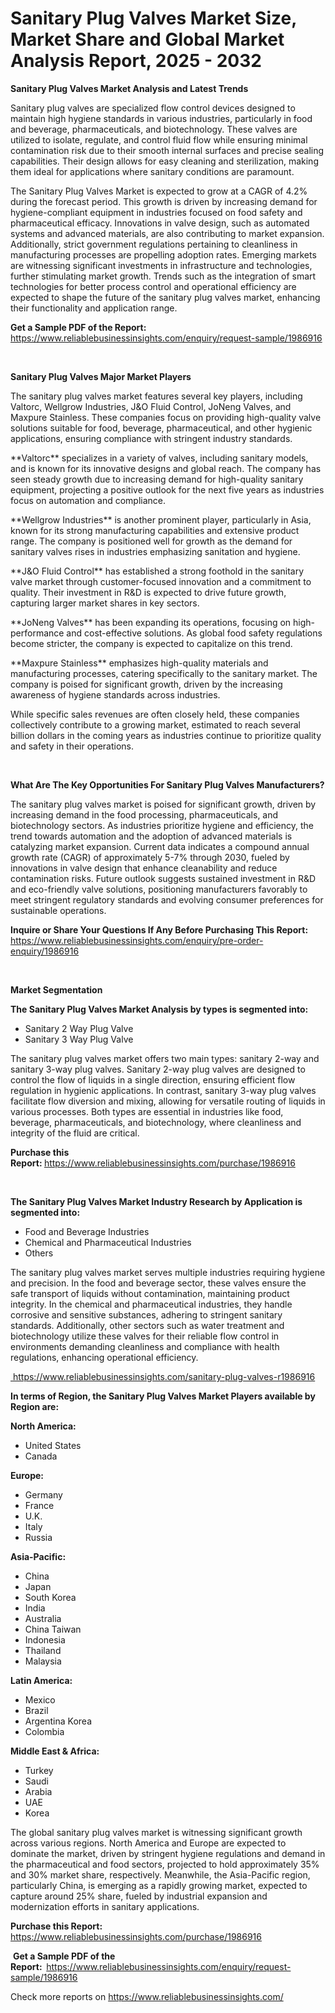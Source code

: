 <p><h1>Sanitary Plug Valves Market Size, Market Share and Global Market Analysis Report, 2025 - 2032</h1></p><p><strong>Sanitary Plug Valves Market Analysis and Latest Trends</strong></p>
<p><p>Sanitary plug valves are specialized flow control devices designed to maintain high hygiene standards in various industries, particularly in food and beverage, pharmaceuticals, and biotechnology. These valves are utilized to isolate, regulate, and control fluid flow while ensuring minimal contamination risk due to their smooth internal surfaces and precise sealing capabilities. Their design allows for easy cleaning and sterilization, making them ideal for applications where sanitary conditions are paramount.</p><p>The Sanitary Plug Valves Market is expected to grow at a CAGR of 4.2% during the forecast period. This growth is driven by increasing demand for hygiene-compliant equipment in industries focused on food safety and pharmaceutical efficacy. Innovations in valve design, such as automated systems and advanced materials, are also contributing to market expansion. Additionally, strict government regulations pertaining to cleanliness in manufacturing processes are propelling adoption rates. Emerging markets are witnessing significant investments in infrastructure and technologies, further stimulating market growth. Trends such as the integration of smart technologies for better process control and operational efficiency are expected to shape the future of the sanitary plug valves market, enhancing their functionality and application range.</p></p>
<p><strong>Get a Sample PDF of the Report:&nbsp;</strong> <a href="https://www.reliablebusinessinsights.com/enquiry/request-sample/1986916?utm_campaign=3273&utm_medium=2&utm_source=Github&utm_content=ia&utm_term=10042025&utm_id=sanitary-plug-valves">https://www.reliablebusinessinsights.com/enquiry/request-sample/1986916</a></p>
<p>&nbsp;</p>
<p><strong>Sanitary Plug Valves Major Market Players</strong></p>
<p><p>The sanitary plug valves market features several key players, including Valtorc, Wellgrow Industries, J&O Fluid Control, JoNeng Valves, and Maxpure Stainless. These companies focus on providing high-quality valve solutions suitable for food, beverage, pharmaceutical, and other hygienic applications, ensuring compliance with stringent industry standards.</p><p>**Valtorc** specializes in a variety of valves, including sanitary models, and is known for its innovative designs and global reach. The company has seen steady growth due to increasing demand for high-quality sanitary equipment, projecting a positive outlook for the next five years as industries focus on automation and compliance.</p><p>**Wellgrow Industries** is another prominent player, particularly in Asia, known for its strong manufacturing capabilities and extensive product range. The company is positioned well for growth as the demand for sanitary valves rises in industries emphasizing sanitation and hygiene.</p><p>**J&O Fluid Control** has established a strong foothold in the sanitary valve market through customer-focused innovation and a commitment to quality. Their investment in R&D is expected to drive future growth, capturing larger market shares in key sectors.</p><p>**JoNeng Valves** has been expanding its operations, focusing on high-performance and cost-effective solutions. As global food safety regulations become stricter, the company is expected to capitalize on this trend.</p><p>**Maxpure Stainless** emphasizes high-quality materials and manufacturing processes, catering specifically to the sanitary market. The company is poised for significant growth, driven by the increasing awareness of hygiene standards across industries.</p><p>While specific sales revenues are often closely held, these companies collectively contribute to a growing market, estimated to reach several billion dollars in the coming years as industries continue to prioritize quality and safety in their operations.</p></p>
<p>&nbsp;</p>
<p><strong>What Are The Key Opportunities For Sanitary Plug Valves Manufacturers?</strong></p>
<p><p>The sanitary plug valves market is poised for significant growth, driven by increasing demand in the food processing, pharmaceuticals, and biotechnology sectors. As industries prioritize hygiene and efficiency, the trend towards automation and the adoption of advanced materials is catalyzing market expansion. Current data indicates a compound annual growth rate (CAGR) of approximately 5-7% through 2030, fueled by innovations in valve design that enhance cleanability and reduce contamination risks. Future outlook suggests sustained investment in R&D and eco-friendly valve solutions, positioning manufacturers favorably to meet stringent regulatory standards and evolving consumer preferences for sustainable operations.</p></p>
<p><strong>Inquire or Share Your Questions If Any Before Purchasing This Report:</strong> <a href="https://www.reliablebusinessinsights.com/enquiry/pre-order-enquiry/1986916?utm_campaign=3273&utm_medium=2&utm_source=Github&utm_content=ia&utm_term=10042025&utm_id=sanitary-plug-valves">https://www.reliablebusinessinsights.com/enquiry/pre-order-enquiry/1986916</a></p>
<p>&nbsp;</p>
<p><strong>Market Segmentation</strong></p>
<p><strong>The Sanitary Plug Valves Market Analysis by types is segmented into:</strong></p>
<p><ul><li>Sanitary 2 Way Plug Valve</li><li>Sanitary 3 Way Plug Valve</li></ul></p>
<p><p>The sanitary plug valves market offers two main types: sanitary 2-way and sanitary 3-way plug valves. Sanitary 2-way plug valves are designed to control the flow of liquids in a single direction, ensuring efficient flow regulation in hygienic applications. In contrast, sanitary 3-way plug valves facilitate flow diversion and mixing, allowing for versatile routing of liquids in various processes. Both types are essential in industries like food, beverage, pharmaceuticals, and biotechnology, where cleanliness and integrity of the fluid are critical.</p></p>
<p><strong>Purchase this Report:&nbsp;</strong><a href="https://www.reliablebusinessinsights.com/purchase/1986916?utm_campaign=3273&utm_medium=2&utm_source=Github&utm_content=ia&utm_term=10042025&utm_id=sanitary-plug-valves">https://www.reliablebusinessinsights.com/purchase/1986916</a></p>
<p>&nbsp;</p>
<p><strong>The Sanitary Plug Valves Market Industry Research by Application is segmented into:</strong></p>
<p><ul><li>Food and Beverage Industries</li><li>Chemical and Pharmaceutical Industries</li><li>Others</li></ul></p>
<p><p>The sanitary plug valves market serves multiple industries requiring hygiene and precision. In the food and beverage sector, these valves ensure the safe transport of liquids without contamination, maintaining product integrity. In the chemical and pharmaceutical industries, they handle corrosive and sensitive substances, adhering to stringent sanitary standards. Additionally, other sectors such as water treatment and biotechnology utilize these valves for their reliable flow control in environments demanding cleanliness and compliance with health regulations, enhancing operational efficiency.</p></p>
<p><a href="https://www.reliablebusinessinsights.com/sanitary-plug-valves-r1986916?utm_campaign=3273&utm_medium=2&utm_source=Github&utm_content=ia&utm_term=10042025&utm_id=sanitary-plug-valves">&nbsp;https://www.reliablebusinessinsights.com/sanitary-plug-valves-r1986916</a></p>
<p><strong>In terms of Region, the Sanitary Plug Valves Market Players available by Region are:</strong></p>
<p>
    <p> <strong> North America: </strong>
        <ul>
            <li>United States</li>
            <li>Canada</li>
        </ul>
        </p> 
    <p> <strong> Europe: </strong>
        <ul>
            <li>Germany</li>
            <li>France</li>
            <li>U.K.</li>
            <li>Italy</li>
            <li>Russia</li>
        </ul>
        </p> 
    <p> <strong> Asia-Pacific: </strong>
        <ul>
            <li>China</li>
            <li>Japan</li>
            <li>South Korea</li>
            <li>India</li>
            <li>Australia</li>
            <li>China Taiwan</li>
            <li>Indonesia</li>
            <li>Thailand</li>
            <li>Malaysia</li>
        </ul>
        </p> 
    <p> <strong> Latin America: </strong>
        <ul>
            <li>Mexico</li>
            <li>Brazil</li>
            <li>Argentina Korea</li>
            <li>Colombia</li>
        </ul>
        </p> 
    <p> <strong> Middle East & Africa: </strong>
        <ul>
            <li>Turkey</li>
            <li>Saudi</li>
            <li>Arabia</li>
            <li>UAE</li>
            <li>Korea</li>
        </ul>
    </p>
    </p>
<p><p>The global sanitary plug valves market is witnessing significant growth across various regions. North America and Europe are expected to dominate the market, driven by stringent hygiene regulations and demand in the pharmaceutical and food sectors, projected to hold approximately 35% and 30% market share, respectively. Meanwhile, the Asia-Pacific region, particularly China, is emerging as a rapidly growing market, expected to capture around 25% share, fueled by industrial expansion and modernization efforts in sanitary applications.</p></p>
<p><strong>Purchase this Report: </strong><a href="https://www.reliablebusinessinsights.com/purchase/1986916?utm_campaign=3273&utm_medium=2&utm_source=Github&utm_content=ia&utm_term=10042025&utm_id=sanitary-plug-valves">https://www.reliablebusinessinsights.com/purchase/1986916</a></p>
<p>&nbsp;<strong>Get a Sample PDF of the Report:&nbsp;&nbsp;</strong><a href="https://www.reliablebusinessinsights.com/enquiry/request-sample/1986916?utm_campaign=3273&utm_medium=2&utm_source=Github&utm_content=ia&utm_term=10042025&utm_id=sanitary-plug-valves">https://www.reliablebusinessinsights.com/enquiry/request-sample/1986916</a></p>
<p><strong></strong></p>
<p>Check more reports on <a href="https://www.reliablebusinessinsights.com/?utm_campaign=3273&utm_medium=2&utm_source=Github&utm_content=ia&utm_term=10042025&utm_id=sanitary-plug-valves">https://www.reliablebusinessinsights.com/</a></p>